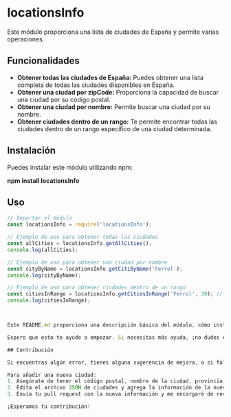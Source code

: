 # locationsInfo

Este módulo proporciona una lista de ciudades de España y permite varias operaciones.

## Funcionalidades

- **Obtener todas las ciudades de España:** Puedes obtener una lista completa de todas las ciudades disponibles en España.
- **Obtener una ciudad por zipCode:** Proporciona la capacidad de buscar una ciudad por su código postal.
- **Obtener una ciudad por nombre:** Permite buscar una ciudad por su nombre.
- **Obtener ciudades dentro de un rango:** Te permite encontrar todas las ciudades dentro de un rango específico de una ciudad determinada.

## Instalación

Puedes instalar este módulo utilizando npm:

**npm install locationsInfo**


## Uso

```javascript
// Importar el módulo
const locationsInfo = require('locationsInfo');

// Ejemplo de uso para obtener todas las ciudades
const allCities = locationsInfo.getAllCities();
console.log(allCities);

// Ejemplo de uso para obtener una ciudad por nombre
const cityByName = locationsInfo.getCitiByName('Ferrol');
console.log(cityByName);

// Ejemplo de uso para obtener ciudades dentro de un rango
const citiesInRange = locationsInfo.getCitiesInRange('Ferrol', 30); // 30 kilómetros de rango
console.log(citiesInRange);



Este README.md proporciona una descripción básica del módulo, cómo instalarlo y cómo usarlo. Puedes personalizarlo según tus necesidades específicas y los detalles de tu módulo.

Espero que esto te ayude a empezar. Si necesitas más ayuda, ¡no dudes en preguntar!

## Contribución

Si encuentras algún error, tienes alguna sugerencia de mejora, o si falta tu ciudad en la lista, ¡me encantaría recibir tu contribución! Puedes [crear un issue](https://github.com/ManuelCebreiro/locationsInfo/issues) para reportar el problema o [enviar un pull request](https://github.com/ManuelCebreiro/locationsInfo/pulls) con tus cambios.

Para añadir una nueva ciudad:
1. Asegúrate de tener el código postal, nombre de la ciudad, provincia, comunidad autónoma y sus códigos correspondientes.
2. Edita el archivo JSON de ciudades y agrega la información de la nueva ciudad.
3. Envia tu pull request con la nueva información y me encargaré de revisarlo.

¡Esperamos tu contribución!
